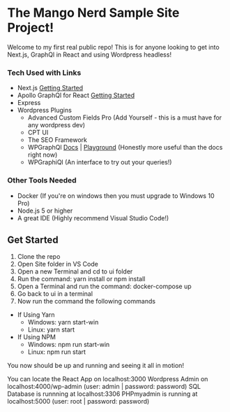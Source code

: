 # The Mango Nerd Sample Site Project!
Welcome to my first real public repo! This is for anyone looking to get into Next.js, GraphQl in React and using Wordpress headless!

### Tech Used with Links

- Next.js [Getting Started](https://nextjs.org/learn/basics/getting-started)
- Apollo GraphQl for React [Getting Started](https://www.apollographql.com/docs/react/)
- Express
- Wordpress Plugins
  - Advanced Custom Fields Pro (Add Yourself - this is a must have for any wordpress dev)
  - CPT UI
  - The SEO Framework
  - WPGraphQl [Docs](https://docs.wpgraphql.com/) | [Playground](https://playground.wpgraphql.com/#/) (Honestly more useful than the docs right now)
  - WPGraphiQl (An interface to try out your queries!)

### Other Tools Needed
- Docker (If you're on windows then you must upgrade to Windows 10 Pro)
- Node.js 5 or higher
- A great IDE (Highly recommend Visual Studio Code!)

## Get Started
1. Clone the repo
2. Open Site folder in VS Code
3. Open a new Terminal and cd to ui folder
4. Run the command: yarn install or npm install
5. Open a Terminal and run the command: docker-compose up
6. Go back to ui in a terminal
7. Now run the command the following commands
  - If Using Yarn
    - Windows: yarn start-win
    - Linux: yarn start
  - If Using NPM
    - Windows: npm run start-win
    - Linux: npm run start
    
You now should be up and running and seeing it all in motion!

You can locate the React App on localhost:3000
Wordpress Admin on localhost:4000/wp-admin (user: admin | password: password)
SQL Database is runnning at localhost:3306
PHPmyadmin is running at localhost:5000 (user: root | password: password)
